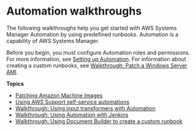 # Automation walkthroughs<a name="automation-walk"></a>

The following walkthroughs help you get started with AWS Systems Manager Automation by using predefined runbooks\. Automation is a capability of AWS Systems Manager\.

Before you begin, you must configure Automation roles and permissions\. For more information, see [Setting up Automation](automation-setup.md)\. For information about creating a custom runbooks, see [Walkthrough: Patch a Windows Server AMI](automation-walk-patch-windows-ami-cli.md)\.

**Topics**
+ [Patching Amazon Machine Images](automation-walk-ami-patching.md)
+ [Using AWS Support self\-service automations](automation-walk-support.md)
+ [Walkthrough: Using input transformers with Automation](automation-transformers.md)
+ [Walkthrough: Using Automation with Jenkins](automation-jenkins.md)
+ [Walkthrough: Using Document Builder to create a custom runbook](automation-walk-document-builder.md)